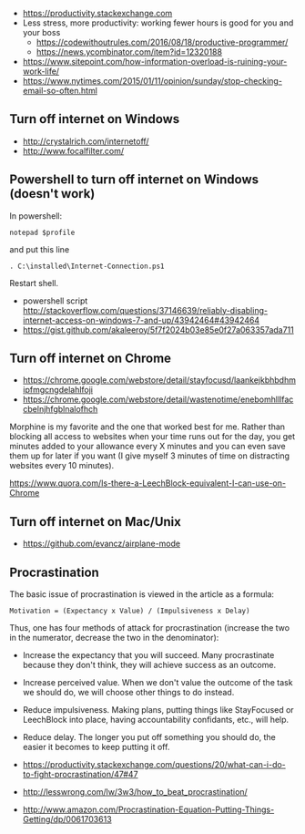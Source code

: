 - https://productivity.stackexchange.com
- Less stress, more productivity: working fewer hours is good for you and your boss
  - https://codewithoutrules.com/2016/08/18/productive-programmer/
  - https://news.ycombinator.com/item?id=12320188
- https://www.sitepoint.com/how-information-overload-is-ruining-your-work-life/
- https://www.nytimes.com/2015/01/11/opinion/sunday/stop-checking-email-so-often.html

## Turn off internet on Windows

- http://crystalrich.com/internetoff/
- http://www.focalfilter.com/


## Powershell to turn off internet on Windows (doesn't work)

In powershell:

`notepad $profile`

and put this line

`. C:\installed\Internet-Connection.ps1`

Restart shell.

- powershell script http://stackoverflow.com/questions/37146639/reliably-disabling-internet-access-on-windows-7-and-up/43942464#43942464
- https://gist.github.com/akaleeroy/5f7f2024b03e85e0f27a063357ada711

## Turn off internet on Chrome

- https://chrome.google.com/webstore/detail/stayfocusd/laankejkbhbdhmipfmgcngdelahlfoji
- https://chrome.google.com/webstore/detail/wastenotime/enebomhlllfaccbelnjhfgblnalofhch


Morphine is my favorite and the one that worked best for me.  Rather than blocking all access to websites when your time runs out for the day, you get minutes added to your allowance every X minutes and you can even save them up for later if you want (I give myself 3 minutes of time on distracting websites every 10 minutes).

https://www.quora.com/Is-there-a-LeechBlock-equivalent-I-can-use-on-Chrome

## Turn off internet on Mac/Unix

- https://github.com/evancz/airplane-mode

## Procrastination

The basic issue of procrastination is viewed in the article as a formula:

`Motivation = (Expectancy x Value) / (Impulsiveness x Delay)`

Thus, one has four methods of attack for procrastination (increase the two in the numerator, decrease the two in the denominator):

- Increase the expectancy that you will succeed. Many procrastinate because they don't think, they will achieve success as an outcome.
- Increase perceived value. When we don't value the outcome of the task we should do, we will choose other things to do instead.
- Reduce impulsiveness. Making plans, putting things like StayFocused or LeechBlock into place, having accountability confidants, etc., will help.
- Reduce delay. The longer you put off something you should do, the easier it becomes to keep putting it off.

- https://productivity.stackexchange.com/questions/20/what-can-i-do-to-fight-procrastination/47#47
- http://lesswrong.com/lw/3w3/how_to_beat_procrastination/
- http://www.amazon.com/Procrastination-Equation-Putting-Things-Getting/dp/0061703613

